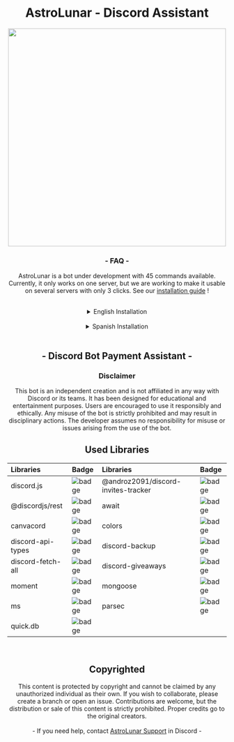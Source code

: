 <div align="center">
    <h1 align="center"> AstroLunar - Discord Assistant </h1>
    <p align='center'><img src=".github\AstroLunarBanner.gif" width=500 /></p>
    <h3 align="center"><strong> - FAQ - </strong></h3>
    AstroLunar is a bot under development with 45 commands available. Currently, it only works on one server, but we are working to make it usable on several servers with only 3 clicks. See our  <a href="#install"> installation guide</a> !
</div>

<a id="install"></a> 

<br>

<details>
    <summary align="center">English Installation</summary>

## Characteristics
- **Ad System:** Send ads to users directly to their direct messages.
- **Moderation Commands:** Tools to moderate the server, such as banning, expelling and warning users.
- **Emoji/emote system:** Allows you to add up to 25 emojis in a single command or user message.
- **Custom Auto Responses:** Set up automatic responses for specific words or phrases.
- **Ban words:** Delete messages that contain banned words.
- **Personalized Welcome Messages:** Greet new members with personalized messages.
- **Logging System:** Records important server events for future reference.
- **Anti Links System:** Detects and prevents the publication of unwanted links.
- **Back Up System:** Makes automatic server backups.
- **Invite Count:** Tracks and displays the count of user invitations.
- **Sweepstakes System:** Organize and manage giveaways within the server.

## Setting

- **Installation prerequisites.** You will need these in order to run the Discord bot.
    - [Node.JS](https://nodejs.org/en) 
    
    ![node.js-badge](https://img.shields.io/badge/v16.9.1-green?style=for-the-badge&logo=Node.js&label=Node.JS)

    - [Git](https://git-scm.com/downloads)

    ![git-badge](https://img.shields.io/badge/v%202.42.0-orange?style=for-the-badge&logo=Git&label=Git)

    - [VSCode](https://code.visualstudio.com/download)

    ![Static Badge](https://img.shields.io/badge/last%20version-blue?style=for-the-badge&logo=visualstudiocode&label=VSCode)
- **Clone the Repository and Install Dependencies**
     - `git clone xxs4suk3/AstroLunar.git`
     - `npm install`

- **Create a new Discord Bot**
     - Create an application in ***[Discord Portal Developer](https://discord.com/developers/applications)***
     - Go to the ***Bot*** section, save the token in a notepad or wherever suits you best.
     - Activate all ***Privileged Gateway Intents*** the three ***Intents*** that are not activated, specifically:
         - [x] Presence Intent
         - [x] Server Members Intent
         - [x] Message Content Intent
     - Customize your bot description in ***General Information***

- **Set up the Bot code**
     - Put the previously saved token in `config.json`, then create or log in to [MongoDB](https://account.mongodb.com/account/login).
         - Create a new project
         - Then select ***+ Create***
         - Select the free version. *"If you have the premium, much better"* Select which region your server will be in.
         - Copy the password that appears on the next screen, also save it in a safe place, slide the screen and press: ***Finish and Close***
         - Now go to the ***Database*** section and press ***Connect***, now press ***Drivers*** and copy what you put in section 3, remember to put it in a safe place, Now close it by pressing: ***Close***.
         - Now that you have the password and the link, you will only have to change the password in the link. Search for ***`<password>`***` and enter the password you saved previously.
     - Since now the *Database* functions are already configured, you can go to the `config.json` file and put in **mongourl** the link that you saved before.
     - Configure the prefix and let's go to the next configuration.
    
     - **Now let's configure the guildconfig.json**

         - Put the ID to all the vc of the voice channels that you are going to use on your server.
         - Where you put **`Guild ID`** put the ID of your server, then put the channel where the welcome message will be placed
         - Now we have to continue in the **`Log`** section, put the channels where the logs will be.
         - Set the roles so that they are not expelled and also the channels where it is allowed to send links.
         - In the next section put the role that will not be automatically expelled-
         - If you want to activate antilinks or autokicks, then put **true**, otherwise put **false**

- **Extra Configuration**
     - **Text color in the terminal**
         - If you want to change the color you will have to go to `.\utils\slashsync.js` and then for greater ease of searching you can press **ctrl + f** and right now you can search for words. Now put **`colors`** in the search.
         - The color after **`.`** is the one you have to change. You can see all the available colors in [npm js colors](https://www.npmjs.com/package/colors).

- **Start the bot**
     - Put the command `npm start` in the terminal and the **Discord Assistant Bot** will start

</details>

<br>

<details>
    <summary align="center">Spanish Installation</summary>

## Características
- **Sistema de Anuncios:** Envía anuncios a los usuarios directamente a sus mensajes directos.
- **Comandos de moderación:** Herramientas para moderar el servidor, como banear, expulsar y advertir usuarios.
- **Sistema de emojis/emotes:** Permite agregar hasta 25 emojis en un solo comando o mensaje de usuario.
- **Auto Respuestas personalizadas:** Configura respuestas automáticas para palabras o frases específicas.
- **Banear palabras:** Elimina mensajes que contienen palabras prohibidas.
- **Mensajes de bienvenida personalizados:** Saluda a los nuevos miembros con mensajes personalizados.
- **Sistema de logs:** Registra eventos importantes del servidor para referencia futura.
- **Sistema Anti Links:** Detecta y previene la publicación de enlaces no deseados.
- **Sistema de Back Ups:** Realiza copias de seguridad automáticas del servidor.
- **Conteo de invites:** Rastrea y muestra el recuento de invitaciones de usuarios.
- **Sistema de Sorteos:** Organiza y administra sorteos dentro del servidor.

## Configuración

- **Requisitos previos de instalación.** Los necesitará para poder ejecutar el bot de Discord.
    - [Node.JS](https://nodejs.org/en) 
    
    ![node.js-badge](https://img.shields.io/badge/v16.9.1-green?style=for-the-badge&logo=Node.js&label=Node.JS)

    - [Git](https://git-scm.com/downloads)

    ![git-badge](https://img.shields.io/badge/v%202.42.0-orange?style=for-the-badge&logo=Git&label=Git)

    - [VSCode](https://code.visualstudio.com/download)

    ![Static Badge](https://img.shields.io/badge/last%20version-blue?style=for-the-badge&logo=visualstudiocode&label=VSCode)
- **Clonar el Repositorio e Instalar Dependencias**
    - `git clone xxs4suk3/AstroLunar.git`
    - `npm install`

- **Crear un nuevo Bot de Discord**
    - Crear una aplicación en ***[Discord Portal Developer](https://discord.com/developers/applications)***
    - Vaya a la sección de ***Bot***, guarda el token en un bloc de notas o en donde te vaya mejor.
    - Activa todos ***Privileged Gateway Intents*** los tres ***Intents*** que no estan activados, especificamente:
        - [x] Presence Intent
        - [x] Server Members Intent
        - [x] Message Content Intent
    - Personaliza tu la descripción de tu bot en ***General Information***

- **Configura el código del Bot**
    - Ponga el token guardado anteriormente en `config.json`, después crea o inicia sesión en [MongoDB](https://account.mongodb.com/account/login).
        - Crea un nuevo proyecto
        - Después seleccione ***+ Create***
        - Seleccion la version gratuita. *"Si tiene la premium mucho mejor"* Seleccione en que región estara su servidor.
        - Copia la contraseña y que te aparece en la siguiente pantalla también guardalo en un sitio seguro, desliza la pantalla y pulse: ***Finish and Close***
        - Ahora ve a la sección de ***Database*** y pulse ***Connect***, ahora pulse ***Drivers*** y copie lo que ponga en la sección 3, recuerda ponerlo en un lugar seguro, ahora cierra pulsando: ***Close***.
        - Ahora ya que tienes la contraseña y el enlace, solo tendras que cambiar en el enlace la contraseña. Busca ***`<password>`***` y pon la contraseña que guardastes anteriormente.
    - Ya que ahora las funciones del *Database* ya esta configurado, puedes ir al arhivo `config.json` y ponga en **mongourl** el enlace que guardastes antes.
    - Configura el prefix y vamos a por la siguiente configuración.
    
    - **Ahora vamos a configurar el guildconfig.json**

        - Ponga el ID a todos los vc de los canales de voz que vayas a usar en tu servidor.
        - Donde ponga **`Guild ID`** ponga el ID de su servidor, luego ponga el canal donde se pondra el mensaje de bienvenida
        - Ahora tenemos que seguir en la sección de **`Log`** pon los canales que va a estar los registros.
        - Ponga los roles para que no se expulse y tambien los canales donde se permite enviar links.
        - En la siguiente sección ponga el rol que no se le expulsara automaticamente-
        - Si quieres activar los antilinks o los autokicks pues ponga **true** si es lo contrario ponga **false**

- **Configuración Extra**
    - **Color del texto en la terminal**
        - Si Quieres cambiar el color tendras que ir a `.\utils\slashsync.js` y luego para mayor facilidad de busqueda puede pulsar **ctrl + f** y ahora mismo podras buscar palabras. Ahora pon **`colors`** en la busqueda.
        - El color que haya después del **`.`** es el que tienes que cambiar. Puedes ver todos los colores disponibles en [npm js colors](https://www.npmjs.com/package/colors).

- **Iniciar el bot**
    - Ponga el comando `npm start` en la terminal y asi se iniciara el **Discord Assistant Bot**
</details>

<br>

<div align="center">
    <h2 align="center"><strong> - Discord Bot Payment Assistant - </strong></h3>

<h3 align="center"><strong> Disclaimer </strong></h3>
This bot is an independent creation and is not affiliated in any way with Discord or its teams. It has been designed for educational and entertainment purposes. Users are encouraged to use it responsibly and ethically. Any misuse of the bot is strictly prohibited and may result in disciplinary actions. The developer assumes no responsibility for misuse or issues arising from the use of the bot.

<br>

<h2 align="center"><strong> Used Libraries </strong></h2>

| Libraries | Badge | Libraries | Badge | 
| :-------- | :------- | :-------- | :------- | 
| discord.js | ![badge](https://img.shields.io/badge/v13.5.0-0D7FC0?label=npm) | @androz2091/discord-invites-tracker | ![badge](https://img.shields.io/badge/v1.1.1-0D7FC0?label=npm) | 
| @discordjs/rest | ![badge](https://img.shields.io/badge/v1.4.0-0D7FC0?label=npm) | await | ![badge](https://img.shields.io/badge/v0.2.6-0D7FC0?label=npm) |
| canvacord | ![badge](https://img.shields.io/badge/v5.4.8-0D7FC0?label=npm) | colors | ![badge](https://img.shields.io/badge/v1.4.0-0D7FC0?label=npm) |
 | discord-api-types | ![badge](https://img.shields.io/badge/v0.37.11-0D7FC0?label=npm) | discord-backup | ![badge](https://img.shields.io/badge/v3.3.2-0D7FC0?label=npm) |
| discord-fetch-all | ![badge](https://img.shields.io/badge/v3.0.2-0D7FC0?label=npm) | discord-giveaways | ![badge](https://img.shields.io/badge/v5.0.1-0D7FC0?label=npm) |
| moment | ![badge](https://img.shields.io/badge/v2.29.4-0D7FC0?label=npm) | mongoose | ![badge](https://img.shields.io/badge/v6.6.2-0D7FC0?label=npm) |
| ms | ![badge](https://img.shields.io/badge/v3.0.0-canary.1-0D7FC0?label=npm) | parsec | ![badge](https://img.shields.io/badge/v2.0.2-0D7FC0?label=npm) | 
| quick.db | ![badge](https://img.shields.io/badge/v7.1.1-0D7FC0?label=npm) |

<br>

<h2 align="center"><strong> Copyrighted </strong></h2>
This content is protected by copyright and cannot be claimed by any unauthorized individual as their own. If you wish to collaborate, please create a branch or open an issue. Contributions are welcome, but the distribution or sale of this content is strictly prohibited. Proper credits go to the original creators.
<br>
<br>
- If you need help, contact <a href="https://discord.gg/SCAseyr6Jf">AstroLunar Support</a> in Discord -
</div>
